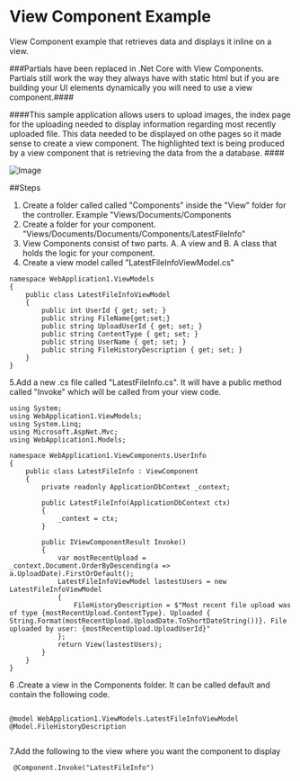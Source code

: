 # View Component Example
View Component example that retrieves data and displays it inline on a view.

###Partials have been replaced in .Net Core with View Components. Partials still work the way they always have with static html but if you are building your UI elements dynamically you will need to use a view component.####

####This sample application allows users to upload images, the index page for the uploading needed to display information regarding most recently uploaded file. This data needed to be displayed on othe pages so it made sense to create a view component. The highlighted text is being produced by a view component that is retrieving the data from the a database. ####

![Image](https://github.com/dtinsley333/ViewComponentExample/blob/master/ViewComponent.png?raw=true)


##Steps
1. Create a folder called called "Components" inside the "View" folder for the controller. Example "Views/Documents/Components
2. Create a folder for your component. "Views/Documents/Documents/Components/LatestFileInfo"
3. View Components consist of two parts. A. A view  and B. A class that holds the logic for your component. 
4. Create a view model called "LatestFileInfoViewModel.cs"
```
namespace WebApplication1.ViewModels
{
    public class LatestFileInfoViewModel
    {
        public int UserId { get; set; }
        public string FileName{get;set;}
        public string UploadUserId { get; set; }
        public string ContentType { get; set; }
        public string UserName { get; set; }
        public string FileHistoryDescription { get; set; }
    }
}

```

  
  5.Add a new .cs file called "LatestFileInfo.cs". It will have a public method called "Invoke" which will be called from your view code. 


```
using System;
using WebApplication1.ViewModels;
using System.Linq;
using Microsoft.AspNet.Mvc;
using WebApplication1.Models;

namespace WebApplication1.ViewComponents.UserInfo
{
    public class LatestFileInfo : ViewComponent
    {
        private readonly ApplicationDbContext _context;

        public LatestFileInfo(ApplicationDbContext ctx)
        {
            _context = ctx;
        }

        public IViewComponentResult Invoke()
        {
            var mostRecentUpload = _context.Document.OrderByDescending(a => a.UploadDate).FirstOrDefault();
            LatestFileInfoViewModel lastestUsers = new LatestFileInfoViewModel
            {
                FileHistoryDescription = $"Most recent file upload was of type {mostRecentUpload.ContentType}. Uploaded { String.Format(mostRecentUpload.UploadDate.ToShortDateString())}. File uploaded by user: {mostRecentUpload.UploadUserId}"
            };
            return View(lastestUsers);
        }
    }
}

 ```
 
 6 .Create a view in the Components folder. It can be called default and contain the following code.

 ```
 
 @model WebApplication1.ViewModels.LatestFileInfoViewModel
 @Model.FileHistoryDescription
 
 
 ```

7.Add the following to the view where you want the component to display
 
 ```
  @Component.Invoke("LatestFileInfo")
  
 ```


